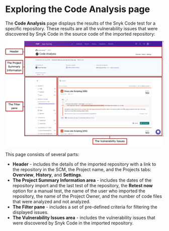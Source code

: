 # Exploring the Code Analysis page

The **Code Analysis** page displays the results of the Snyk Code test for a specific repository. These results are all the vulnerability issues that were discovered by Snyk Code in the source code of the imported repository:

![](<../../../.gitbook/assets/Snyk Code - Results - Code Analysis page - parts.png>)

This page consists of several parts:

* **Header** - includes the details of the imported repository with a link to the repository in the SCM, the Project name, and the Projects tabs: **Overview**, **History**, and **Settings**.
* **The Project Summary Information area** - includes the dates of the repository import and the last test of the repository, the **Retest now** option for a manual test, the name of the user who imported the repository, the name of the Project Owner, and the number of code files that were analyzed and not analyzed.
* **The Filter pane** - includes a set of pre-defined criteria for filtering the displayed issues.
* **The Vulnerability Issues area** - includes the vulnerability issues that were discovered by Snyk Code in the imported repository.
